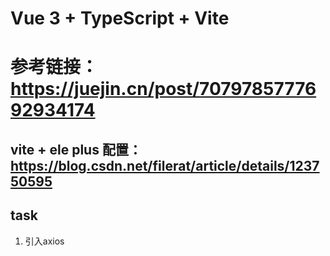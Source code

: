 <!--
 * @Author: lujunan
 * @Date: 2022-06-17 16:58:13
 * @LastEditors: lujunan
 * @LastEditTime: 2022-07-06 09:02:16
 * @Description: Do not edit
-->

# Vue 3 + TypeScript + Vite
# 参考链接：https://juejin.cn/post/7079785777692934174




## vite + ele plus 配置：https://blog.csdn.net/filerat/article/details/123750595
## task
1. 引入axios